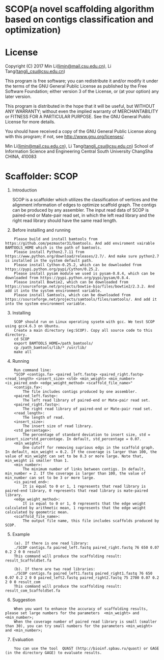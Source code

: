 # SCOP(a novel scaffolding algorithm based on contigs classification and optimization)

License
=========

Copyright (C) 2017  Min Li(limin@mail.csu.edu.cn), Li Tang(tangli_csu@csu.edu.cn)

This program is free software; you can redistribute it and/or
modify it under the terms of the GNU General Public License
as published by the Free Software Foundation; either version 3
of the License, or (at your option) any later version.

This program is distributed in the hope that it will be useful,
but WITHOUT ANY WARRANTY; without even the implied warranty of
MERCHANTABILITY or FITNESS FOR A PARTICULAR PURPOSE.  See the
GNU General Public License for more details.

You should have received a copy of the GNU General Public License
along with this program; if not, see <http://www.gnu.org/licenses/>.

Min Li(limin@mail.csu.edu.cn), Li Tang(tangli_csu@csu.edu.cn)
School of Information Science and Engineering
Central South University
ChangSha
CHINA, 410083


Scaffolder: SCOP
=================

1) Introduction

	SCOP is a scaffolder which utilizes the classification of vertices and the alignment information of edges to optimize scaffold graph. 
	The contigs can be produced by any assembler.
	The input read data of SCOP is paired-end or Mate-pair read set, in which the left read library and the right read library should have the same read length.

2) Before installing and running
```	
	Please build and install bamtools from https://github.com/pezmaster31/bamtools. And add enviroment vairable BAMTOOLS_HOME which is the path of bamtools.
	Please install Python2.7.11 from https://www.python.org/download/releases/2.7/. And make sure python2.7 is installed in the system default path.  
	Please install Cython-0.25.2, which can be downloaded from https://pypi.python.org/pypi/Cython/0.25.2.
	Please install pysam module we used is pysam-0.8.4, which can be downloaded from https://pypi.python.org/pypi/pysam/0.8.4. 
	Please install Bowtie2, which can be downloaded from https://sourceforge.net/projects/bowtie-bio/files/bowtie2/2.3.2. And add it into the system environment variable.
	Please install Samtools, which can be downloaded from https://sourceforge.net/projects/samtools/files/samtools/. And add it into the system environment variable.
```
3) Installing
```
	SCOP should run on Linux operating sysetm with gcc. We test SCOP using gcc4.6.3 on Ubuntu.
	Create a main directory (eg:SCOP). Copy all source code to this directory.
	cd SCOP
	export BAMTOOLS_HOME=/path_bamtools/
	cp /path_bamtools/lib/* /usr/lib/
	make all
```
4) Running
```
	Run command line: 
	"SCOP <contigs.fa> <paired_left.fastq> <paired_right.fastq> <read_length> <insert_size> <std> <min_weight> <min_number> <is_paired_end> <edge_weight_method> <scaffold_file_name>"
	<contigs.fa>: 
		The file includes contigs produced by one assembler.
	<paired_left.fastq>:
		The left read library of paired-end or Mate-pair read set.
	<paired_right.fastq>:
		The right read library of paired-end or Mate-pair read set.
	<read_length>: 
		The length of read.
	<insert_size>: 
		The insert size of read library.
	<std_percentage>: 
		The percentage of standard deviation to insert size, std = insert_size*std_percentage. In default, std_percentage = 0.07.
	<min_weight>: 
		One cutoff for removing suprious edgs in the scaffold graph. In default, min_weight = 0.2. If the coverage is larger than 100, the value of min_weight can set to be 0.3 or more large. Note that, min_weight is smaller than 1.
	<min_number>: 
		The minimum number of links between contigs. In default, min_number = 2. If the coverage is larger than 100, the value of min_number can set to be 3 or more large.
	<is_paired_end>: 
		It is equal to 0 or 1, 1 represents that read library is paired-end library, 0 represents that read library is mate-paired library.
	<edge_weight_method>: 
		It is equal to 0 or 1, 0 represents that the edge weight calculated by arithmetic mean, 1 represents that the edge weight calculated by geometric mean.
	<scaffold_file_name>: 
		The output file name, this file includes scaffolds produced by SCOP. 
```
5) Example
```
	(a). If there is one read library:
	./SCOP contigs.fa paired_left.fastq paired_right.fastq 76 650 0.07 0.2 2 0 0 result
	This command will produce the scaffolding result: result_ScaffoldSet.fa
	
	(b). If there are two read libraries:
	./SCOP contigs.fa paired_left1.fastq paired_right1.fastq 76 650 0.07 0.2 2 0 0 paired_left2.fastq paired_right2.fastq 75 2700 0.07 0.2 2 0 0 result_com
	This command will produce the scaffolding result: result_com_ScaffoldSet.fa
```
6) Suggestion
```
	When you want to enhance the accuracy of scaffolding results, please set large numbers for the parameters  <min_weight> and <min_number>;
	When the coverage number of paired read library is small (smaller than 30), you can try small numbers for the parameters <min_weight> and <min_number>;   
```
7) Evaluation
```
	You can use the tool  QUAST (http://bioinf.spbau.ru/quast) or GAGE (in the directory GAGE) to evaluate results. 
```